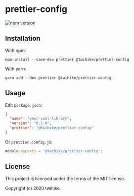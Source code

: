 # prettier-config

[![npm version](https://badge.fury.io/js/%40twihike%2Fprettier-config.svg)](https://badge.fury.io/js/%40twihike%2Fprettier-config)

## Installation

With npm:

```shell
npm install --save-dev prettier @twihike/prettier-config
```

With yarn:

```shell
yarn add --dev prettier @twihike/prettier-config
```

## Usage

Edit `package.json`:

```json
{
  "name": "your-cool-library",
  "version": "0.1.0",
  "prettier": "@twihike/prettier-config"
}
```

Or `prettier.config.js`:

```javascript
module.exports = '@twihike/prettier-config';
```

## License

This project is licensed under the terms of the MIT license.

Copyright (c) 2020 twihike.
